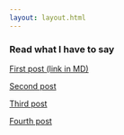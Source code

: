 ```yaml
---
layout: layout.html
---
```


### Read what I have to say

[First post (link in MD)](posts/first-post)

<a href="/posts/second-post">Second post</a>

<a href="/posts/third-post">Third post</a>

<a href="/posts/fourth-post">Fourth post</a>
